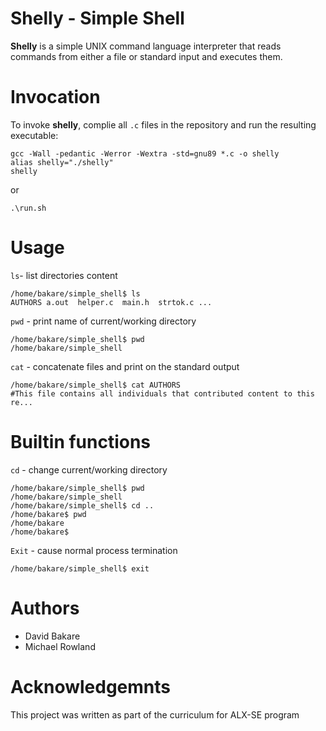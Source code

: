 # Shelly - Simple Shell

**Shelly** is a simple UNIX command language interpreter that reads commands from either a file or standard input and executes them.

# Invocation

To invoke **shelly**, complie all `.c` files in the repository and run the resulting executable:
```
gcc -Wall -pedantic -Werror -Wextra -std=gnu89 *.c -o shelly
alias shelly="./shelly"
shelly
```
or 

```
.\run.sh
```

# Usage

`ls`- list directories content

```
/home/bakare/simple_shell$ ls
AUTHORS a.out  helper.c  main.h  strtok.c ...
```
`pwd` - print name of current/working directory
```
/home/bakare/simple_shell$ pwd
/home/bakare/simple_shell
```
`cat` - concatenate files and print on the standard output
```
/home/bakare/simple_shell$ cat AUTHORS
#This file contains all individuals that contributed content to this re...
```
# Builtin functions

`cd` - change current/working directory
```
/home/bakare/simple_shell$ pwd
/home/bakare/simple_shell
/home/bakare/simple_shell$ cd ..
/home/bakare$ pwd
/home/bakare
/home/bakare$
```
`Exit` - cause normal process termination
```
/home/bakare/simple_shell$ exit
```
# Authors #
* David Bakare
* Michael Rowland

# Acknowledgemnts #
This project was written as part of the curriculum for ALX-SE program
